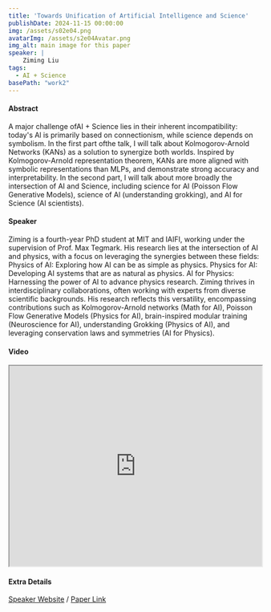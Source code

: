 ```yaml
---
title: 'Towards Unification of Artificial Intelligence and Science'
publishDate: 2024-11-15 00:00:00
img: /assets/s02e04.png
avatarImg: /assets/s2e04Avatar.png
img_alt: main image for this paper
speaker: |
    Ziming Liu
tags:
  - AI + Science
basePath: "work2"
---
```


#### Abstract

A major challenge ofAI + Science lies in their inherent incompatibility: today's Al is primarily based on connectionism, while science depends on symbolism. In the first part ofthe talk, I will talk about Kolmogorov-Arnold Networks (KANs) as a solution to synergize both worlds. Inspired by Kolmogorov-Arnold representation theorem, KANs are more aligned with symbolic representations than MLPs, and demonstrate strong accuracy and interpretability. In the second part, I will talk about more broadly the intersection of AI and Science, including science for AI (Poisson Flow Generative Models), science of Al (understanding grokking), and AI for Science (Al scientists).

#### Speaker

Ziming is a fourth-year PhD student at MIT and IAIFI, working under the supervision of Prof. Max Tegmark. His research lies at the intersection of AI and physics, with a focus on leveraging the synergies between these fields: Physics of AI: Exploring how AI can be as simple as physics. Physics for AI: Developing AI systems that are as natural as physics. AI for Physics: Harnessing the power of AI to advance physics research.
Ziming thrives in interdisciplinary collaborations, often working with experts from diverse scientific backgrounds. His research reflects this versatility, encompassing contributions such as Kolmogorov-Arnold networks (Math for AI), Poisson Flow Generative Models (Physics for AI), brain-inspired modular training (Neuroscience for AI), understanding Grokking (Physics of AI), and leveraging conservation laws and symmetries (AI for Physics).

#### Video

<iframe width="100%" height="400px"
src="https://www.youtube.com/embed/J4WBvn5lKe4" style="display: block; margin: 0 auto;">
</iframe>

#### Extra Details

[Speaker Website](https://kindxiaoming.github.io/) / [Paper Link](https://www.nature.com/articles/s41586-023-06221-2) 
<!-- / [Paper Code](https://github.com/camel-ai/camel)/ [Paper Project Page](https://www.camel-ai.org/) -->
